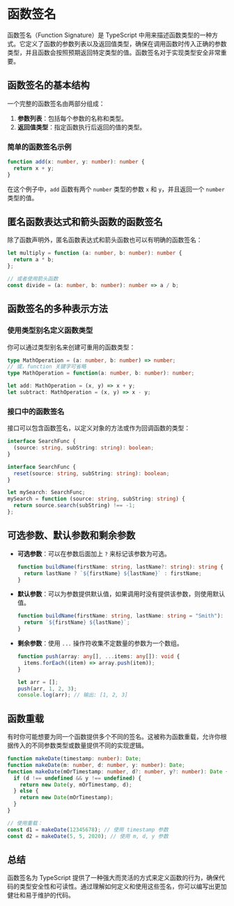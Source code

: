 # 函数签名

函数签名（Function Signature）是 TypeScript 中用来描述函数类型的一种方式。它定义了函数的参数列表以及返回值类型，确保在调用函数时传入正确的参数类型，并且函数会按照预期返回特定类型的值。函数签名对于实现类型安全非常重要。

## 函数签名的基本结构

一个完整的函数签名由两部分组成：

1. **参数列表**：包括每个参数的名称和类型。
2. **返回值类型**：指定函数执行后返回的值的类型。

### 简单的函数签名示例

```typescript
function add(x: number, y: number): number {
  return x + y;
}
```

在这个例子中，`add` 函数有两个 `number` 类型的参数 `x` 和 `y`，并且返回一个 `number` 类型的值。

## 匿名函数表达式和箭头函数的函数签名

除了函数声明外，匿名函数表达式和箭头函数也可以有明确的函数签名：

```typescript
let multiply = function (a: number, b: number): number {
  return a * b;
};

// 或者使用箭头函数
const divide = (a: number, b: number): number => a / b;
```

## 函数签名的多种表示方法

### 使用类型别名定义函数类型

你可以通过类型别名来创建可重用的函数类型：

```typescript
type MathOperation = (a: number, b: number) => number;
// 或，function 关键字可省略
type MathOperation = function(a: number, b: number): number;

let add: MathOperation = (x, y) => x + y;
let subtract: MathOperation = (x, y) => x - y;
```

### 接口中的函数签名

接口可以包含函数签名，以定义对象的方法或作为回调函数的类型：

```typescript
interface SearchFunc {
  (source: string, subString: string): boolean;
}

interface SearchFunc {
  reset(source: string, subString: string): boolean;
}

let mySearch: SearchFunc;
mySearch = function (source: string, subString: string) {
  return source.search(subString) !== -1;
};
```

## 可选参数、默认参数和剩余参数

- **可选参数**：可以在参数后面加上 `?` 来标记该参数为可选。

  ```typescript
  function buildName(firstName: string, lastName?: string): string {
    return lastName ? `${firstName} ${lastName}` : firstName;
  }
  ```

- **默认参数**：可以为参数提供默认值，如果调用时没有提供该参数，则使用默认值。

  ```typescript
  function buildName(firstName: string, lastName: string = "Smith"): string {
    return `${firstName} ${lastName}`;
  }
  ```

- **剩余参数**：使用 `...` 操作符收集不定数量的参数为一个数组。

  ```typescript
  function push(array: any[], ...items: any[]): void {
    items.forEach((item) => array.push(item));
  }

  let arr = [];
  push(arr, 1, 2, 3);
  console.log(arr); // 输出: [1, 2, 3]
  ```

## 函数重载

有时你可能想要为同一个函数提供多个不同的签名。这被称为函数重载，允许你根据传入的不同参数类型或数量提供不同的实现逻辑。

```typescript
function makeDate(timestamp: number): Date;
function makeDate(m: number, d: number, y: number): Date;
function makeDate(mOrTimestamp: number, d?: number, y?: number): Date {
  if (d !== undefined && y !== undefined) {
    return new Date(y, mOrTimestamp, d);
  } else {
    return new Date(mOrTimestamp);
  }
}

// 使用重载：
const d1 = makeDate(12345678); // 使用 timestamp 参数
const d2 = makeDate(5, 5, 2020); // 使用 m, d, y 参数
```

## 总结

函数签名为 TypeScript 提供了一种强大而灵活的方式来定义函数的行为，确保代码的类型安全性和可读性。通过理解如何定义和使用这些签名，你可以编写出更加健壮和易于维护的代码。
